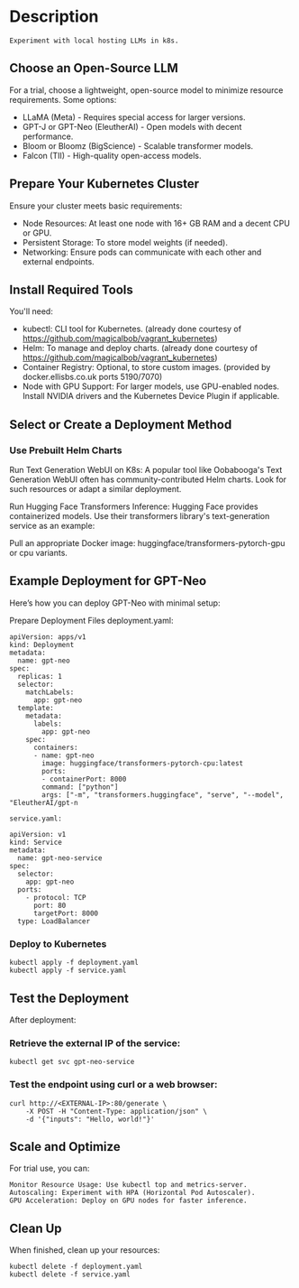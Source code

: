 # Description

    Experiment with local hosting LLMs in k8s.

## Choose an Open-Source LLM

For a trial, choose a lightweight, open-source model to minimize resource requirements. Some options:

- LLaMA (Meta) - Requires special access for larger versions.
- GPT-J or GPT-Neo (EleutherAI) - Open models with decent performance.
- Bloom or Bloomz (BigScience) - Scalable transformer models.
- Falcon (TII) - High-quality open-access models.

## Prepare Your Kubernetes Cluster

Ensure your cluster meets basic requirements:

- Node Resources: At least one node with 16+ GB RAM and a decent CPU or GPU.
- Persistent Storage: To store model weights (if needed).
- Networking: Ensure pods can communicate with each other and external endpoints.

## Install Required Tools

You'll need:

- kubectl: CLI tool for Kubernetes. (already done courtesy of https://github.com/magicalbob/vagrant_kubernetes)
- Helm: To manage and deploy charts. (already done courtesy of https://github.com/magicalbob/vagrant_kubernetes)
- Container Registry: Optional, to store custom images. (provided by docker.ellisbs.co.uk ports 5190/7070)
- Node with GPU Support: For larger models, use GPU-enabled nodes. Install NVIDIA drivers and the Kubernetes Device Plugin if applicable.

## Select or Create a Deployment Method
### Use Prebuilt Helm Charts
Run Text Generation WebUI on K8s: A popular tool like Oobabooga's Text Generation WebUI often has community-contributed Helm charts. Look for such resources or adapt a similar deployment.

Run Hugging Face Transformers Inference: Hugging Face provides containerized models. Use their transformers library's text-generation service as an example:

Pull an appropriate Docker image: huggingface/transformers-pytorch-gpu or cpu variants.

## Example Deployment for GPT-Neo
Here’s how you can deploy GPT-Neo with minimal setup:

Prepare Deployment Files
    deployment.yaml:

```
apiVersion: apps/v1
kind: Deployment
metadata:
  name: gpt-neo
spec:
  replicas: 1
  selector:
    matchLabels:
      app: gpt-neo
  template:
    metadata:
      labels:
        app: gpt-neo
    spec:
      containers:
      - name: gpt-neo
        image: huggingface/transformers-pytorch-cpu:latest
        ports:
        - containerPort: 8000
        command: ["python"]
        args: ["-m", "transformers.huggingface", "serve", "--model", "EleutherAI/gpt-n
```

    service.yaml:

```
apiVersion: v1
kind: Service
metadata:
  name: gpt-neo-service
spec:
  selector:
    app: gpt-neo
  ports:
    - protocol: TCP
      port: 80
      targetPort: 8000
  type: LoadBalancer
```

### Deploy to Kubernetes

    kubectl apply -f deployment.yaml
    kubectl apply -f service.yaml

## Test the Deployment

After deployment:

### Retrieve the external IP of the service:

    kubectl get svc gpt-neo-service

### Test the endpoint using curl or a web browser:

	curl http://<EXTERNAL-IP>:80/generate \
	    -X POST -H "Content-Type: application/json" \
	    -d '{"inputs": "Hello, world!"}'

## Scale and Optimize

For trial use, you can:

    Monitor Resource Usage: Use kubectl top and metrics-server.
    Autoscaling: Experiment with HPA (Horizontal Pod Autoscaler).
    GPU Acceleration: Deploy on GPU nodes for faster inference.

## Clean Up

When finished, clean up your resources:

    kubectl delete -f deployment.yaml
    kubectl delete -f service.yaml
